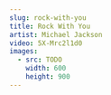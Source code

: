 ```yaml
---
slug: rock-with-you
title: Rock With You
artist: Michael Jackson
video: 5X-Mrc2l1d0
images:
  - src: TODO
    width: 600
    height: 900
---
```

